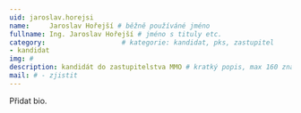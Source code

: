 ```yaml
---
uid: jaroslav.horejsi
name:     Jaroslav Hořejší # běžně používáné jméno
fullname: Ing. Jaroslav Hořejší # jméno s tituly etc.
category:                 	# kategorie: kandidat, pks, zastupitel
- kandidat 
img: #
description: kandidát do zastupitelstva MMO # kratký popis, max 160 znaků
mail: # - zjistit
---
```


Přidat bio.
